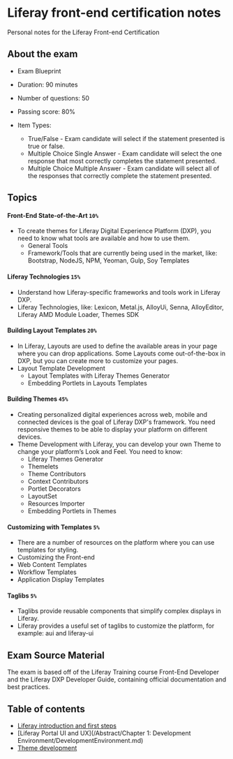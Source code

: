 # Liferay front-end certification notes
Personal notes for the Liferay Front-end Certification


## About the exam
- Exam Blueprint
- Duration: 90 minutes
- Number of questions: 50
- Passing score: 80%

- Item Types:
    - True/False - Exam candidate will select if the statement presented
    is true or false.
    - Multiple Choice Single Answer - Exam candidate will select the one
    response that most correctly completes the statement presented.
    - Multiple Choice Multiple Answer - Exam candidate will select all of the
    responses that correctly complete the statement presented.

## Topics 
#### Front-End State-of-the-Art `10%`
- To create themes for Liferay Digital Experience Platform (DXP), 
you need to know what tools are available and how to use them.
    - General Tools
    - Framework/Tools that are currently being used in the market,
    like: Bootstrap, NodeJS, NPM, Yeoman, Gulp, Soy Templates
#### Liferay Technologies `15%`
- Understand how Liferay-specific frameworks and tools work in
Liferay DXP.
- Liferay Technologies, like: Lexicon, Metal.js, AlloyUi, Senna,
AlloyEditor, Liferay AMD Module Loader, Themes SDK
#### Building Layout Templates `20%`
- In Liferay, Layouts are used to define the available areas in your
page where you can drop applications. Some Layouts come out-of-the-box
in DXP, but you can create more to customize your pages.
- Layout Template Development
    - Layout Templates with Liferay Themes Generator
    - Embedding Portlets in Layouts Templates
#### Building Themes `45%`
- Creating personalized digital experiences across web, mobile and
connected devices is the goal of Liferay DXP's framework. You need
responsive themes to be able to display your platform on different
devices.
- Theme Development	with Liferay, you can develop your own Theme to
change your platform’s Look and Feel. You need to know:
    - Liferay Themes Generator
    - Themelets
    - Theme Contributors
    - Context Contributors
    - Portlet Decorators
    - LayoutSet
    - Resources Importer
    - Embedding Portlets in Themes
#### Customizing with Templates `5%`
- There are a number of resources on the platform where you can
use templates for styling.
- Customizing the Front-end
- Web Content Templates
- Workflow Templates
- Application Display Templates
#### Taglibs `5%`
- Taglibs provide reusable components that simplify complex
displays in Liferay.
- Liferay provides a useful set of taglibs to customize the
platform, for example: aui and liferay-ui

## Exam Source Material
The exam is based off of the Liferay Training course Front-End Developer and
the Liferay DXP Developer Guide, containing official documentation and
best practices.

## Table of contents
* [Liferay introduction and first steps](Abstract/Chapter%201:%20Development%20Environment/DevelopmentEnvironment.md)
* [Liferay Portal UI and UX](/Abstract/Chapter 1: Development Environment/DevelopmentEnvironment.md)
* [Theme development](#theme-development)
